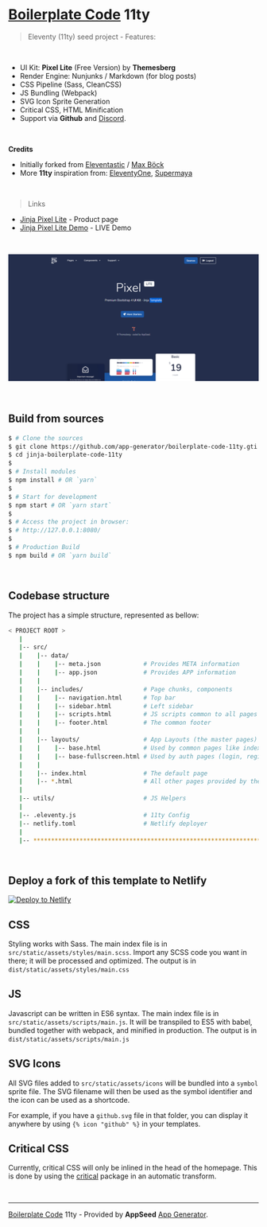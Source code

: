 # [Boilerplate Code](https://appseed.us/boilerplate-code) 11ty

> Eleventy (11ty) seed project - Features:

<br />

- UI Kit: **Pixel Lite** (Free Version) by **Themesberg**
- Render Engine: Nunjunks / Markdown (for blog posts)
- CSS Pipeline (Sass, CleanCSS)
- JS Bundling (Webpack)
- SVG Icon Sprite Generation
- Critical CSS, HTML Minification
- Support via **Github** and [Discord](https://discord.gg/fZC6hup).

<br />

**Credits**

- Initially forked from [Eleventastic](http://github.com/maxboeck/eleventastic) / [Max Böck](https://github.com/maxboeck)
- More **11ty** inspiration from: [EleventyOne](https://github.com/philhawksworth/eleventyone), [Supermaya](https://github.com/MadeByMike/supermaya) 

<br />

> Links

- [Jinja Pixel Lite](https://appseed.us/jinja-template/jinja-template-pixel-uikit) - Product page
- [Jinja Pixel Lite Demo](https://jinja-pixel-lite.appseed-srv1.com/) - LIVE Demo

<br />

![Eleventy Starter - Template project provided by AppSeed.](https://raw.githubusercontent.com/app-generator/boilerplate-code-11ty/master/media/boilerplate-code-11ty-screen.png)

<br />

## Build from sources

```bash
$ # Clone the sources
$ git clone https://github.com/app-generator/boilerplate-code-11ty.gti
$ cd jinja-boilerplate-code-11ty
$
$ # Install modules
$ npm install # OR `yarn`
$
$ # Start for development
$ npm start # OR `yarn start`
$
$ # Access the project in browser:
$ # http://127.0.0.1:8080/ 
$
$ # Production Build
$ npm build # OR `yarn build`
```

<br />

## Codebase structure

The project has a simple structure, represented as bellow:

```bash
< PROJECT ROOT >
   |
   |-- src/
   |    |-- data/
   |    |    |-- meta.json            # Provides META information 
   |    |    |-- app.json             # Provides APP information
   |    |
   |    |-- includes/                 # Page chunks, components
   |    |    |-- navigation.html      # Top bar
   |    |    |-- sidebar.html         # Left sidebar
   |    |    |-- scripts.html         # JS scripts common to all pages
   |    |    |-- footer.html          # The common footer
   |    |
   |    |-- layouts/                  # App Layouts (the master pages)
   |    |    |-- base.html            # Used by common pages like index, UI
   |    |    |-- base-fullscreen.html # Used by auth pages (login, register)
   |    |   
   |    |-- index.html                # The default page
   |    |-- *.html                    # All other pages provided by the UI Kit
   |
   |-- utils/                         # JS Helpers
   |
   |-- .eleventy.js                   # 11ty Config
   |-- netlify.toml                   # Netlify deployer
   |
   |-- ************************************************************************
```

<br />

## Deploy a fork of this template to Netlify

[![Deploy to Netlify](https://www.netlify.com/img/deploy/button.svg)](https://app.netlify.com/start/deploy?repository=https://github.com/app-generator/boilerplate-code-11ty)

## CSS

Styling works with Sass. The main index file is in `src/static/assets/styles/main.scss`. Import any SCSS code you want in there; it will be processed and optimized. The output is in `dist/static/assets/styles/main.css`

## JS

Javascript can be written in ES6 syntax. The main index file is in `src/static/assets/scripts/main.js`. It will be transpiled to ES5 with babel, bundled together with webpack, and minified in production. The output is in `dist/static/assets/scripts/main.js`

## SVG Icons

All SVG files added to `src/static/assets/icons` will be bundled into a `symbol` sprite file. The SVG filename will then be used as the symbol identifier and the icon can be used as a shortcode.

For example, if you have a `github.svg` file in that folder, you can display it anywhere by using `{% icon "github" %}` in your templates.

## Critical CSS

Currently, critical CSS will only be inlined in the head of the homepage. This is done by using the [critical](https://github.com/addyosmani/critical) package in an automatic transform.

<br />

---
[Boilerplate Code](https://appseed.us/boilerplate-code) 11ty - Provided by **AppSeed** [App Generator](https://appseed.us/app-generator).

